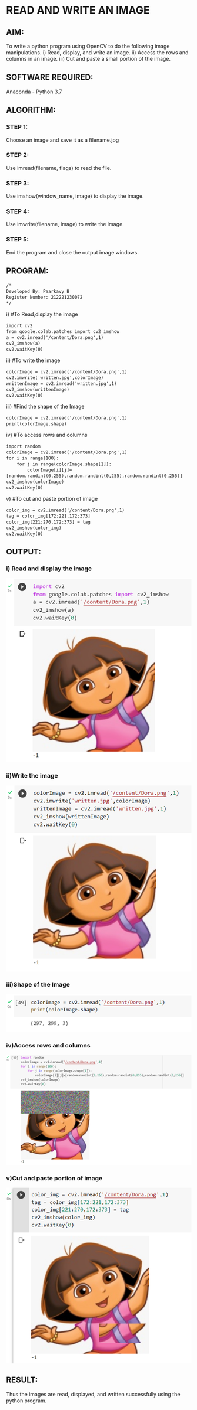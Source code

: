 # READ AND WRITE AN IMAGE
## AIM:
To write a python program using OpenCV to do the following image manipulations.
i) Read, display, and write an image.
ii) Access the rows and columns in an image.
iii) Cut and paste a small portion of the image.

## SOFTWARE REQUIRED:
Anaconda - Python 3.7

## ALGORITHM:
### STEP 1:
Choose an image and save it as a filename.jpg
### STEP 2:
Use imread(filename, flags) to read the file.
### STEP 3:
Use imshow(window_name, image) to display the image.
### STEP 4:
Use imwrite(filename, image) to write the image.
### STEP 5:
End the program and close the output image windows.

## PROGRAM:
```
/*
Developed By: Paarkavy B
Register Number: 212221230072
*/
```

i) #To Read,display the image
```
import cv2
from google.colab.patches import cv2_imshow
a = cv2.imread('/content/Dora.png',1)
cv2_imshow(a)
cv2.waitKey(0) 
```

ii) #To write the image
```
colorImage = cv2.imread('/content/Dora.png',1)
cv2.imwrite('written.jpg',colorImage)
writtenImage = cv2.imread('written.jpg',1)
cv2_imshow(writtenImage)
cv2.waitKey(0)
```

iii) #Find the shape of the Image
```
colorImage = cv2.imread('/content/Dora.png',1)
print(colorImage.shape)
```

iv) #To access rows and columns
```
import random
colorImage = cv2.imread('/content/Dora.png',1)
for i in range(100):
    for j in range(colorImage.shape[1]):
        colorImage[i][j]=[random.randint(0,255),random.randint(0,255),random.randint(0,255)]
cv2_imshow(colorImage)
cv2.waitKey(0)
```

v) #To cut and paste portion of image
```
color_img = cv2.imread('/content/Dora.png',1)
tag = color_img[172:221,172:373]
color_img[221:270,172:373] = tag
cv2_imshow(color_img)
cv2.waitKey(0)
```

## OUTPUT:

### i) Read and display the image

![output](op1.png)

### ii)Write the image

![output](op2.png)

### iii)Shape of the Image

![output](op3.png)

### iv)Access rows and columns

![output](op4.png)

### v)Cut and paste portion of image

![output](op5.png)

## RESULT:
Thus the images are read, displayed, and written successfully using the python program.


